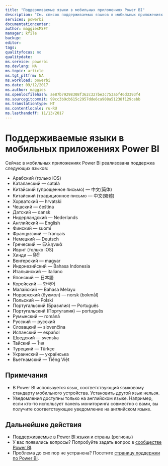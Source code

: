 ```yaml
---
title: "Поддерживаемые языки в мобильных приложениях Power BI"
description: "См. список поддерживаемых языков в мобильных приложениях Power BI."
services: powerbi
documentationcenter: 
author: maggiesMSFT
manager: kfile
backup: 
editor: 
tags: 
qualityfocus: no
qualitydate: 
ms.service: powerbi
ms.devlang: NA
ms.topic: article
ms.tgt_pltfrm: NA
ms.workload: powerbi
ms.date: 09/12/2017
ms.author: maggies
ms.openlocfilehash: ae87b79298308f362c327be3c753a5f46d3393f4
ms.sourcegitcommit: 99cc3b9cb615c2957dde6ca908a51238f129cebb
ms.translationtype: HT
ms.contentlocale: ru-RU
ms.lasthandoff: 11/13/2017
---
```

# <a name="supported-languages-in-the-power-bi-mobile-apps"></a>Поддерживаемые языки в мобильных приложениях Power BI
Сейчас в мобильных приложениях Power Bi реализована поддержка следующих языков:

* Арабский (только iOS)
* Каталанский — català
* Китайский (упрощенное письмо) — 中文(简体)
* Китайский (традиционное письмо — 中文(繁體)
* Хорватский — hrvatski
* Чешский — čeština
* Датский — dansk
* Нидерландский — Nederlands
* Английский — English
* Финский — suomi
* Французский — français
* Немецкий — Deutsch
* Греческий — Ελληνικά
* Иврит (только iOS)
* Хинди — हिंदी
* Венгерский — magyar
* Индонезийский — Bahasa Indonesia
* Итальянский — italiano
* Японский — 日本語
* Корейский — 한국어
* Малайский — Bahasa Melayu
* Норвежский (букмол) — norsk (bokmål)
* Польский — Polski
* Португальский (Бразилия) — Português
* Португальский (Португалия) — português
* Румынский — română
* Русский — русский
* Словацкий — slovenčina
* Испанский — español
* Шведский — svenska
* Тайский — ไทย
* Турецкий — Türkçe
* Украинский — українська
* Вьетнамский — Tiếng Việt

## <a name="notes"></a>Примечания
* В Power BI используется язык, соответствующий языковому стандарту мобильного устройства. Установить другой язык нельзя.
* Уведомления доступны только на английском языке. Например, если кто-то использует панель мониторинга совместно с вами, вы получите соответствующее уведомление на английском языке. 

## <a name="next-steps"></a>Дальнейшие действия
* [Поддерживаемые в Power BI языки и страны (регионы)](supported-languages-countries-regions.md)
* У вас появились вопросы? Попробуйте задать вопрос в [сообществе Power BI](http://community.powerbi.com/).
* Проблема до сих пор не устранена? Посетите [страницу поддержки по Power BI](https://powerbi.microsoft.com/support/).

